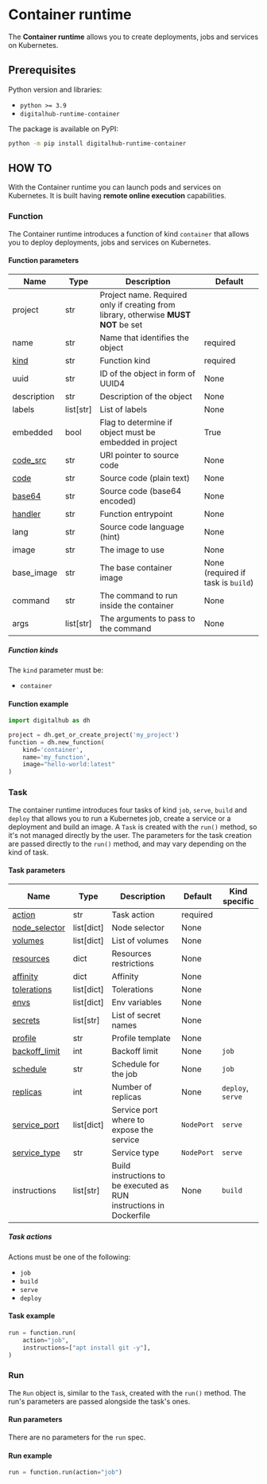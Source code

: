 # Container runtime

The **Container runtime** allows you to create deployments, jobs and services on Kubernetes.

## Prerequisites

Python version and libraries:

- `python >= 3.9`
- `digitalhub-runtime-container`

The package is available on PyPI:

```bash
python -m pip install digitalhub-runtime-container
```

## HOW TO

With the Container runtime you can launch pods and services on Kubernetes. It is built having **remote online execution** capabilities.

### Function

The Container runtime introduces a function of kind `container` that allows you to deploy deployments, jobs and services on Kubernetes.

#### Function parameters

| Name | Type | Description | Default |
| --- | --- | --- | --- |
| project | str | Project name. Required only if creating from library, otherwise **MUST NOT** be set | |
| name | str | Name that identifies the object | required |
| [kind](#function-kinds) | str | Function kind | required |
| uuid | str | ID of the object in form of UUID4 | None |
| description | str | Description of the object | None |
| labels | list[str] | List of labels | None |
| embedded | bool | Flag to determine if object must be embedded in project | True |
| [code_src](../objects/code_source.md#code-source-uri) | str | URI pointer to source code | None |
| [code](../objects/code_source.md#plain-text-source) | str | Source code (plain text)| None |
| [base64](../objects/code_source.md#base64-encoded-source) | str | Source code (base64 encoded)| None |
| [handler](../objects/code_source.md#handler) | str | Function entrypoint | None |
| lang | str | Source code language (hint)| None |
| image | str | The image to use | None |
| base_image | str | The base container image | None (required if task is `build`) |
| command | str | The command to run inside the container | None |
| args | list[str] | The arguments to pass to the command | None |

##### Function kinds

The `kind` parameter must be:

- `container`

#### Function example

```python
import digitalhub as dh

project = dh.get_or_create_project('my_project')
function = dh.new_function(
    kind='container',
    name='my_function',
    image="hello-world:latest"
)
```

### Task

The container runtime introduces four tasks of kind `job`, `serve`, `build` and `deploy` that allows you to run a Kubernetes job, create a service or a deployment and build an image.
A `Task` is created with the `run()` method, so it's not managed directly by the user. The parameters for the task creation are passed directly to the `run()` method, and may vary depending on the kind of task.

#### Task parameters

| Name | Type | Description | Default | Kind specific |
| --- | --- | --- | --- | --- |
| [action](#task-actions) | str | Task action | required | |
| [node_selector](kubernetes-resources.md#node-selector) | list[dict] | Node selector | None | |
| [volumes](kubernetes-resources.md#volumes) | list[dict] | List of volumes | None | |
| [resources](kubernetes-resources.md#resources) | dict | Resources restrictions | None | |
| [affinity](kubernetes-resources.md#affinity) | dict | Affinity | None | |
| [tolerations](kubernetes-resources.md#tolerations) | list[dict] | Tolerations | None | |
| [envs](kubernetes-resources.md#envs) | list[dict] | Env variables | None | |
| [secrets](kubernetes-resources.md#secrets) | list[str] | List of secret names | None | |
| [profile](kubernetes-resources.md#profile) | str | Profile template | None | |
| [backoff_limit](kubernetes-resources.md#backoff-limit) | int | Backoff limit | None | `job` |
| [schedule](kubernetes-resources.md#schedule) | str | Schedule for the job | None | `job` |
| [replicas](kubernetes-resources.md#replicas) | int | Number of replicas | None | `deploy`, `serve` |
| [service_port](kubernetes-resources.md#service-port) | list[dict] | Service port where to expose the service | `NodePort` | `serve` |
| [service_type](kubernetes-resources.md#service-type) | str | Service type | `NodePort` | `serve` |
| instructions | list[str] | Build instructions to be executed as RUN instructions in Dockerfile | None | `build` |

##### Task actions

Actions must be one of the following:

- `job`
- `build`
- `serve`
- `deploy`

#### Task example

```python
run = function.run(
    action="job",
    instructions=["apt install git -y"],
)
```

### Run

The `Run` object is, similar to the `Task`, created with the `run()` method.
The run's parameters are passed alongside the task's ones.

#### Run parameters

There are no parameters for the `run` spec.

#### Run example

```python
run = function.run(action="job")
```
